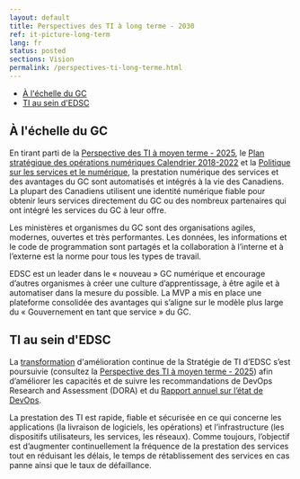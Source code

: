 ```yaml
---
layout: default
title: Perspectives des TI à long terme - 2030
ref: it-picture-long-term
lang: fr
status: posted
sections: Vision
permalink: /perspectives-ti-long-terme.html
---
```


- [À l'échelle du GC](#à-léchelle-du-gc)
- [TI au sein d'EDSC](#ti-au-sein-dedsc)

## À l'échelle du GC

En tirant parti de la [Perspective des TI à moyen terme - 2025](perspectives-ti-moyen-terme.html), le [Plan stratégique des opérations numériques Calendrier 2018-2022](https://www.canada.ca/fr/gouvernement/systeme/gouvernement-numerique/plan-strategique-operations-numerique-2018-2022.htm) et la [Politique sur les services et le numérique](https://www.tbs-sct.gc.ca/pol/doc-fra.aspx?id=32603), la prestation numérique des services et des avantages du GC sont automatisés et intégrés à la vie des Canadiens.
La plupart des Canadiens utilisent une identité numérique fiable pour obtenir leurs services directement du GC ou des nombreux partenaires qui ont intégré les services du GC à leur offre.

Les ministères et organismes du GC sont des organisations agiles, modernes, ouvertes et très performantes.
Les données, les informations et le code de programmation sont partagés et la collaboration à l’interne et à l’externe est la norme pour tous les types de travail.

EDSC est un leader dans le « nouveau » GC numérique et encourage d’autres organismes à créer une culture d’apprentissage, à être agile et à automatiser dans la mesure du possible.
La MVP a mis en place une plateforme consolidée des avantages qui s’aligne sur le modèle plus large du « Gouvernement en tant que service » du GC.

## TI au sein d'EDSC

La [transformation](https://cloud.google.com/solutions/devops/devops-culture-transform) d'amélioration continue de la Stratégie de TI d’EDSC s’est poursuivie (consultez la [Perspective des TI à moyen terme - 2025](perspectives-ti-moyen-terme.html)) afin d’améliorer les capacités et de suivre les recommandations de DevOps Research and Assessment (DORA) et du [Rapport annuel sur l’état de DevOps]((https://cloud.google.com/devops/)).

La prestation des TI est rapide, fiable et sécurisée en ce qui concerne les applications (la livraison de logiciels, les opérations) et l’infrastructure (les dispositifs utilisateurs, les services, les réseaux).
Comme toujours, l’objectif est d’augmenter continuellement la fréquence de la prestation des services tout en réduisant les délais, le temps de rétablissement des services en cas panne ainsi que le taux de défaillance.

